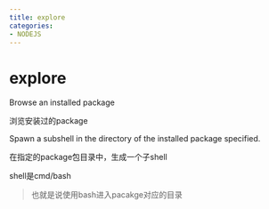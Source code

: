 ```yaml
---
title: explore
categories: 
- NODEJS
---
```

# explore

Browse an installed package

浏览安装过的package

Spawn a subshell in the directory of the installed package specified.

在指定的package包目录中，生成一个子shell

shell是cmd/bash

> 也就是说使用bash进入pacakge对应的目录